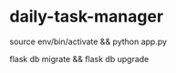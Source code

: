 # daily-task-manager

source env/bin/activate && python app.py

flask db migrate && flask db upgrade
